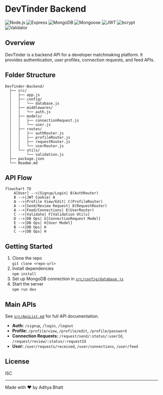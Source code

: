 # DevTinder Backend

![Node.js](https://img.shields.io/badge/Node.js-339933?logo=node.js&logoColor=white&style=for-the-badge)
![Express](https://img.shields.io/badge/Express-000000?logo=express&logoColor=white&style=for-the-badge)
![MongoDB](https://img.shields.io/badge/MongoDB-47A248?logo=mongodb&logoColor=white&style=for-the-badge)
![Mongoose](https://img.shields.io/badge/Mongoose-880000?logo=mongoose&logoColor=white&style=for-the-badge)
![JWT](https://img.shields.io/badge/JWT-000000?logo=jsonwebtokens&logoColor=white&style=for-the-badge)
![bcrypt](https://img.shields.io/badge/bcrypt-00599C?logo=bcrypt&logoColor=white&style=for-the-badge)
![Validator](https://img.shields.io/badge/Validator-13.15.15-blue?style=for-the-badge)

## Overview

DevTinder is a backend API for a developer matchmaking platform. It provides authentication, user profiles, connection requests, and feed APIs.

## Folder Structure

```
DevTinder-Backend/
  ├── src/
  │   ├── app.js
  │   ├── config/
  │   │   └── database.js
  │   ├── middlewares/
  │   │   └── auth.js
  │   ├── models/
  │   │   ├── connectionRequest.js
  │   │   └── user.js
  │   ├── routes/
  │   │   ├── authRouter.js
  │   │   ├── profileRouter.js
  │   │   ├── requestRouter.js
  │   │   └── userRouter.js
  │   └── utils/
  │       └── validation.js
  ├── package.json
  └── Readme.md
```

## API Flow

```mermaid
flowchart TD
    A[User] -->|Signup/Login| B(AuthRouter)
    B -->|JWT Cookie| A
    A -->|Profile View/Edit| C(ProfileRouter)
    A -->|Send/Review Request| D(RequestRouter)
    A -->|Feed/Connections| E(UserRouter)
    C -->|Validate| F[Validation Utils]
    D -->|DB Ops| G[ConnectionRequest Model]
    E -->|DB Ops| H[User Model]
    B -->|DB Ops| H
    C -->|DB Ops| H
```

## Getting Started

1. Clone the repo  
   `git clone <repo-url>`
2. Install dependencies  
   `npm install`
3. Set up MongoDB connection in [`src/config/database.js`](DevTinder-Backend/src/config/database.js)
4. Start the server  
   `npm run dev`

## Main APIs

See [`src/ApiList.md`](DevTinder-Backend/src/ApiList.md) for full API documentation.

- **Auth:** `/signup`, `/login`, `/logout`
- **Profile:** `/profile/view`, `/profile/edit`, `/profile/password`
- **Connection Requests:** `/request/send/:status/:userId`, `/request/review/:status/:requestId`
- **User:** `/user/requests/received`, `/user/connections`, `/user/feed`

## License

ISC

---

Made with ❤️ by Aditya Bhatt